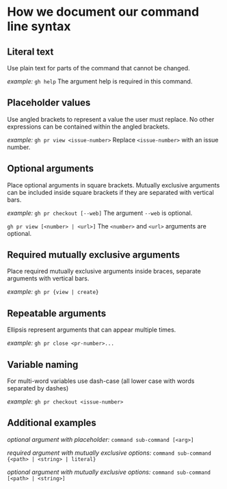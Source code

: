# How we document our command line syntax

## Literal text

Use plain text for parts of the command that cannot be changed.

_example:_
`gh help`
The argument help is required in this command.

## Placeholder values

Use angled brackets to represent a value the user must replace. No other expressions can be contained within the angled brackets.

_example:_
`gh pr view <issue-number>`
Replace `<issue-number>` with an issue number.

## Optional arguments

Place optional arguments in square brackets. Mutually exclusive arguments can be included inside square brackets if they are separated with vertical bars.

_example:_
`gh pr checkout [--web]`
The argument `--web` is optional.

`gh pr view [<number> | <url>]`
The `<number>` and `<url>` arguments are optional.

## Required mutually exclusive arguments

Place required mutually exclusive arguments inside braces, separate arguments with vertical bars.

_example:_
`gh pr {view | create}`

## Repeatable arguments

Ellipsis represent arguments that can appear multiple times.

_example:_
`gh pr close <pr-number>...`

## Variable naming

For multi-word variables use dash-case (all lower case with words separated by dashes)

_example:_
`gh pr checkout <issue-number>`

## Additional examples

_optional argument with placeholder:_
`command sub-command [<arg>]`

_required argument with mutually exclusive options:_
`command sub-command {<path> | <string> | literal}`

_optional argument with mutually exclusive options:_
`command sub-command [<path> | <string>]`
